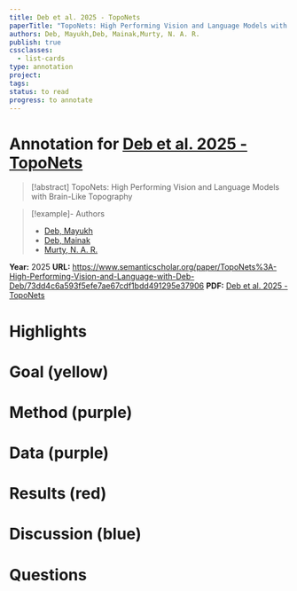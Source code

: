 ```yaml
---
title: Deb et al. 2025 - TopoNets
paperTitle: "TopoNets: High Performing Vision and Language Models with Brain-Like Topography"
authors: Deb, Mayukh,Deb, Mainak,Murty, N. A. R.
publish: true
cssclasses:
  - list-cards
type: annotation
project:
tags:
status: to read
progress: to annotate
---
```

# Annotation for [Deb et al. 2025 - TopoNets](Papers/References/Deb%20et%20al.%202025%20-%20TopoNets)

> [!abstract] TopoNets: High Performing Vision and Language Models with Brain-Like Topography

> [!example]- Authors
> - [Deb, Mayukh](Deb%2C%20Mayukh)
> - [Deb, Mainak](Deb%2C%20Mainak)
> - [Murty, N. A. R.](Murty%2C%20N.%20A.%20R.)

**Year:** 2025
**URL:** https://www.semanticscholar.org/paper/TopoNets%3A-High-Performing-Vision-and-Language-with-Deb-Deb/73dd4c6a593f5efe7ae67cdf1bdd491295e37906
**PDF:** [Deb et al. 2025 - TopoNets](Papers/PDFs/Deb%20et%20al.%202025%20-%20TopoNets%20High%20Performing%20Vision%20and%20Language%20Models%20with%20Brain-Like%20Topography.pdf)

# Highlights


# Goal (yellow)


# Method (purple)


# Data (purple)


# Results (red)


# Discussion (blue)


# Questions

